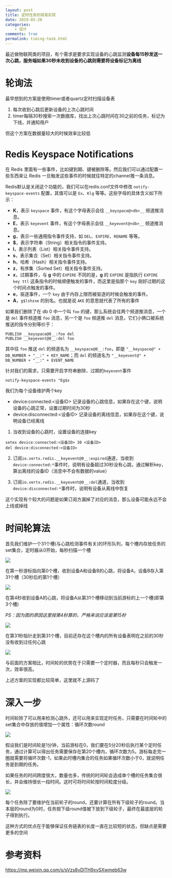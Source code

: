 ```yaml
---
layout: post
title: 定时任务的简易实现
date: 2019-05-20
categories:
    - 设计
comments: true
permalink: timing-task.html
---
```


最近做物联网类的项目，有个需求是要求实现设备的心跳监测**设备每15秒发送一次心跳，服务端如果30秒未收到设备的心跳则需要将设备标记为离线**

# 轮询法
最早想到的方案是使用timer或者quartz定时扫描设备表
1. 每次收到心跳后更新设备的上次心跳时间
2. timer每隔30秒搜索一次数据库，找出上次心跳时间在30之前的任务，标记为下线，并通知用户

但这个方案在数据量较大的时候效率比较低

# Redis Keyspace Notifications
在 Redis 里面有一些事件，比如键到期、键被删除等。然后我们可以通过配置一些东西来让 Redis 一旦触发这些事件的时候就往特定的channel推一条消息。

Redis默认是关闭这个功能的，我们可以在redis.conf文件中修改 `notify-keyspace-events` 配置，其值可以是 `Ex`、`Klg` 等等。这些字母的具体含义如下所示：
- **K**，表示 `keyspace` 事件，有这个字母表示会往 `__keyspace@<db>__` 频道推消息。
- **E**，表示 `keyevent` 事件，有这个字母表示会往 `__keyevent@<db>__` 频道推消息。
- **g**，表示一些通用指令事件支持，如 `DEL`、`EXPIRE`、`RENAME` 等等。
- **$**，表示字符串（String）相关指令的事件支持。
- **l**，表示列表（List）相关指令事件支持。
- **s**，表示集合（Set）相关指令事件支持。
- **h**，哈希（Hash）相关指令事件支持。
- **z**，有序集（Sorted Set）相关指令事件支持。
- **x**，过期事件，与 **g** 中的 `EXPIRE` 不同的是，**g** 的 `EXPIRE` 是指执行 `EXPIRE key ttl` 这条指令的时候顺便触发的事件，而这里是指那个 `key` 刚好过期的这个时间点触发的事件。
- **e**，驱逐事件，一个 `key` 由于内存上限而被驱逐的时候会触发的事件。
- **A**，`g$lshzxe` 的别名。也就是说 `AKE` 的意思就代表了所有的事件

如果我们删除了在 db 0 中一个叫 `foo` 的键，那么系统会往两个频道推消息，一个是 `del` 事件频道推 `foo` 消息，另一个是 `foo` 频道推 `del` 消息，它们小俩口被系统推送的指令分别等价于：

```
PUBLISH __keyspace@0__:foo del
PUBLISH __keyevent@0__:del foo
```

其中往 `foo` 推送 `del` 的频道名为 `__keyspace@0__:foo`，即是 `"__keyspace@" + DB_NUMBER + "__:" + KEY_NAME`；而 `del` 的频道名为 `"__keyevent@" + DB_NUMBER + "__:" + EVENT_NAME`



针对我们的需求，只需要开启字符串删除、过期的`keyevent`事件

```
notify-keyspace-events "Eg$x
```

我们为每个设备维护两个key

- device:connected:<设备ID> 记录设备的心跳信息，如果存在这个键，说明设备的心跳正常，设置过期时间为30秒
- device:disconnected:<设备ID> 记录设备的离线信息，如果存在这个键，说明设备已经离线


1. 当收到设备的心跳时，设置设备的连接key

```
setex device:connected:<设备ID> 30 <设备ID>
del device:disconnected:<设备ID>
```

2. 订阅`io.vertx.redis.__keyevent@0__:expired`通道，当收到`device:connected:*`事件时，说明有设备超过30秒没有心跳，通过解析key，算出离线的设备ID（消息中不会有数据的value）

3. 订阅`io.vertx.redis.__keyevent@0__:del`通道，当收到`device:disconnected:*`事件时，说明有设备从离线中恢复

这个实现有个较大的问题是如果订阅方漏掉了对应的消息，那么设备可能永远不会上线或掉线

# 时间轮算法

首先我们维护一个31个槽(与心跳检测事件有关)的环形队列，每个槽内存放任务的set集合，定时器从0开始，每秒扫描一个槽

![](/assets/images/posts/timing-wheel/timingwheel_1.png)

在第一秒游标指向第0个槽，收到设备A和设备B的心跳，将设备A，设备B存入第31个槽（30秒后的第1个槽）

![](/assets/images/posts/timing-wheel/timingwheel_2.png)

在第4秒收到设备A的心跳，将设备A从第31个槽移动到当前游标的上一个槽(即第3个槽)

*PS：因为图的原因这里按第4秒算的，严格来说应该是第15秒*

![](/assets/images/posts/timing-wheel/timingwheel_3.png)

在第31秒指针走到第31个槽，目前还存在这个槽内的所有设备表明在之前的30秒没有收到过任何心跳

![](/assets/images/posts/timing-wheel/timingwheel_4.png)

与前面的方案相比，时间轮的优势在于只需要一个定时器，而且每秒只会触发一次，效率很高。

上述方案的实现都比较简单，这里就不上源码了

# 深入一步

时间轮除了可以用来检测心跳外，还可以用来实现定时任务，只需要在时间轮中的set集合中存放的值增加一个属性：循环次数round

![](/assets/images/posts/timing-wheel/timingwheel_5.png)

假设我们是时间轮是1分钟，当前游标在0，我们要在5分20秒后执行某个定时任务，通过计算可以得出任务需要保存在第20个槽内，循环次数为5。游标每走完一圈就需要将循环次数-1，如果此时槽内集合的任务如果循环次数小于0，就说明任务是到期的任务。

如果任务的时间跨度很大，数量也多，传统的时间轮会造成单个槽的任务集合很长，并会维持很长一段时间。这时可将时间轮按时间粒度分级。

![](/assets/images/posts/timing-wheel/timingwheel_6.png)

每个任务除了要维护在当前轮子的round，还要计算在所有下级轮子的round。当本层的round为0时，任务按下级round值被下放到下级轮子，最终在最底层的轮子得到执行。

这种方式的优点在于能够保证任务链表的长度一直在比较短的状态，但缺点是需要更多的空间


# 参考资料

https://mp.weixin.qq.com/s/sVzs8vDlTH9xySXwmeb63w